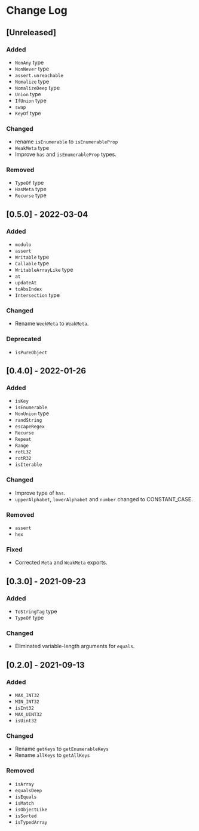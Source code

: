 
# Change Log

## [Unreleased]
### Added
- `NonAny` type
- `NonNever` type
- `assert.unreachable`
- `Nomalize` type
- `NomalizeDeep` type
- `Union` type
- `IfUnion` type
- `swap`
- `KeyOf` type

### Changed
- rename `isEnumerable` to `isEnumerableProp`
- `WeakMeta` type
- Improve `has` and `isEnumerableProp` types.

### Removed
- `TypeOf` type
- `HasMeta` type
- `Recurse` type

## [0.5.0] - 2022-03-04
### Added
- `modulo`
- `assert`
- `Writable` type
- `Callable` type
- `WritableArrayLike` type
- `at`
- `updateAt`
- `toAbsIndex`
- `Intersection` type

### Changed
- Rename `WeekMeta` to `WeakMeta`.

### Deprecated
- `isPureObject`

## [0.4.0] - 2022-01-26
### Added
- `isKey`
- `isEnumerable`
- `NonUnion` type
- `randString`
- `escapeRegex`
- `Recurse`
- `Repeat`
- `Range`
- `rotL32`
- `rotR32`
- `isIterable`

### Changed
- Improve type of `has`.
- `upperAlphabet`, `lowerAlphabet` and `number` changed to CONSTANT_CASE.

### Removed
- `assert`
- `hex`

### Fixed
- Corrected `Meta` and `WeakMeta` exports.

## [0.3.0] - 2021-09-23
### Added
- `ToStringTag` type
- `TypeOf` type

### Changed
- Eliminated variable-length arguments for `equals`.

## [0.2.0] - 2021-09-13
### Added
- `MAX_INT32`
- `MIN_INT32`
- `isInt32`
- `MAX_UINT32`
- `isUint32`

### Changed
- Rename `getKeys` to `getEnumerableKeys`
- Rename `allKeys` to `getAllKeys`

### Removed
- `isArray`
- `equalsDeep`
- `isEquals`
- `isMatch`
- `isObjectLike`
- `isSorted`
- `isTypedArray`
